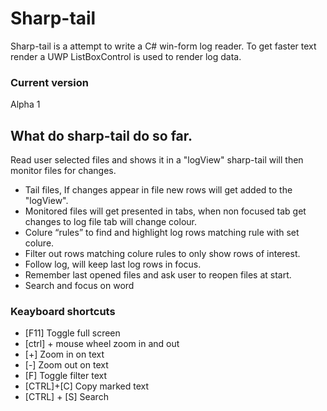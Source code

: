 # Sharp-tail
Sharp-tail is a attempt to write a C# win-form log reader.
To get faster text render a UWP ListBoxControl is used to render log data.

### Current version
Alpha 1 

## What do sharp-tail do so far.
Read user selected files and shows it in a "logView" sharp-tail will then monitor files for changes.
*	Tail files, If changes appear in file new rows will get added to the "logView".
*	Monitored files will get presented in tabs, when non focused tab get changes to log file tab will change colour.
*	Colure “rules” to find and highlight log rows matching rule with set colure.
*	Filter out rows matching colure rules to only show rows of interest.
*	 Follow log, will keep last log rows in focus.
*	Remember last opened files and ask user to reopen files at start.
* Search and focus on word



### Keayboard shortcuts

* [F11] Toggle full screen 
* [ctrl] + mouse wheel zoom in and out 
* [+] Zoom in on text
* [-] Zoom out on text
* [F] Toggle filter text
* [CTRL]+[C] Copy marked text
* [CTRL] + [S] Search

